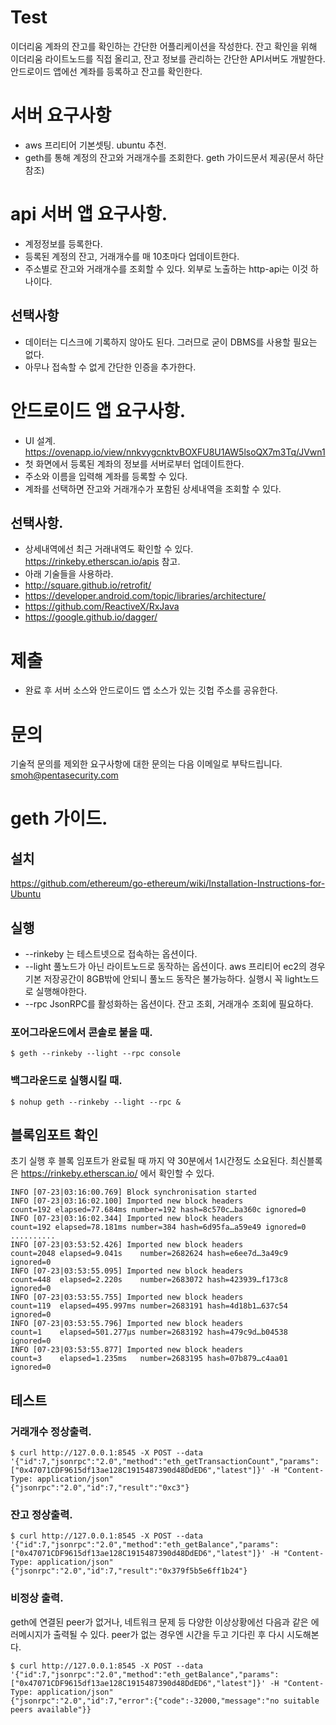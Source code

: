 Test
===
이더리움 계좌의 잔고를 확인하는 간단한 어플리케이션을 작성한다. 
잔고 확인을 위해 이더리움 라이트노드를 직접 올리고, 잔고 정보를 관리하는 간단한 API서버도 개발한다.
안드로이드 앱에선 계좌를 등록하고 잔고를 확인한다.

# 서버 요구사항
- aws 프리티어 기본셋팅. ubuntu 추천.
- geth를 통해 계정의 잔고와 거래개수를 조회한다. geth 가이드문서 제공(문서 하단 참조)

# api 서버 앱 요구사항.
- 계정정보를 등록한다.
- 등록된 계정의 잔고, 거래개수를 매 10초마다 업데이트한다.
- 주소별로 잔고와 거래개수를 조회할 수 있다.  외부로 노출하는 http-api는 이것 하나이다.
## 선택사항
- 데이터는 디스크에 기록하지 않아도 된다. 그러므로 굳이 DBMS를 사용할 필요는 없다.
- 아무나 접속할 수 없게 간단한 인증을 추가한다.

# 안드로이드 앱 요구사항.
- UI 설계. https://ovenapp.io/view/nnkvygcnktvBOXFU8U1AW5lsoQX7m3Tq/JVwn1
- 첫 화면에서 등록된 계좌의 정보를 서버로부터 업데이트한다.
- 주소와 이름을 입력해 계좌를 등록할 수 있다.
- 계좌를 선택하면 잔고와 거래개수가 포함된 상세내역을 조회할 수 있다.
## 선택사항.
- 상세내역에선 최근 거래내역도 확인할 수 있다. https://rinkeby.etherscan.io/apis 참고.
- 아래 기술들을 사용하라.
- http://square.github.io/retrofit/
- https://developer.android.com/topic/libraries/architecture/
- https://github.com/ReactiveX/RxJava
- https://google.github.io/dagger/

# 제출
- 완료 후 서버 소스와 안드로이드 앱 소스가 있는 깃헙 주소를 공유한다.

# 문의
기술적 문의를 제외한 요구사항에 대한 문의는 다음 이메일로 부탁드립니다. smoh@pentasecurity.com

geth 가이드.
====
## 설치
https://github.com/ethereum/go-ethereum/wiki/Installation-Instructions-for-Ubuntu

## 실행
* --rinkeby 는 테스트넷으로 접속하는 옵션이다.
* --light 풀노드가 아닌 라이트노드로 동작하는 옵션이다. aws 프리티어 ec2의 경우 기본 저장공간이 8GB밖에 안되니 풀노드 동작은 불가능하다. 실행시 꼭 light노드로 실행해야한다.
* --rpc JsonRPC를 활성화하는 옵션이다. 잔고 조회, 거래개수 조회에 필요하다.
### 포어그라운드에서 콘솔로 붙을 때.
```
$ geth --rinkeby --light --rpc console
```
### 백그라운드로 실행시킬 때.
```
$ nohup geth --rinkeby --light --rpc &
```

## 블록임포트 확인
초기 실행 후 블록 임포트가 완료될 때 까지 약 30분에서 1시간정도 소요된다.
최신블록은 https://rinkeby.etherscan.io/ 에서 확인할 수 있다.
```
INFO [07-23|03:16:00.769] Block synchronisation started 
INFO [07-23|03:16:02.100] Imported new block headers               count=192 elapsed=77.684ms number=192 hash=8c570c…ba360c ignored=0
INFO [07-23|03:16:02.344] Imported new block headers               count=192 elapsed=78.181ms number=384 hash=6d95fa…a59e49 ignored=0
..........
INFO [07-23|03:53:52.426] Imported new block headers               count=2048 elapsed=9.041s    number=2682624 hash=e6ee7d…3a49c9 ignored=0
INFO [07-23|03:53:55.095] Imported new block headers               count=448  elapsed=2.220s    number=2683072 hash=423939…f173c8 ignored=0
INFO [07-23|03:53:55.755] Imported new block headers               count=119  elapsed=495.997ms number=2683191 hash=4d18b1…637c54 ignored=0
INFO [07-23|03:53:55.796] Imported new block headers               count=1    elapsed=501.277µs number=2683192 hash=479c9d…b04538 ignored=0
INFO [07-23|03:53:55.877] Imported new block headers               count=3    elapsed=1.235ms   number=2683195 hash=07b879…c4aa01 ignored=0
```

## 테스트
### 거래개수 정상출력.
```
$ curl http://127.0.0.1:8545 -X POST --data '{"id":7,"jsonrpc":"2.0","method":"eth_getTransactionCount","params":["0x47071CDF9615df13ae128C1915487390d48DdED6","latest"]}' -H "Content-Type: application/json" 
{"jsonrpc":"2.0","id":7,"result":"0xc3"}
```

### 잔고 정상출력.
```
$ curl http://127.0.0.1:8545 -X POST --data '{"id":7,"jsonrpc":"2.0","method":"eth_getBalance","params":["0x47071CDF9615df13ae128C1915487390d48DdED6","latest"]}' -H "Content-Type: application/json" 
{"jsonrpc":"2.0","id":7,"result":"0x379f5b5e6ff1b24"}
```

### 비정상 출력.
geth에 연결된 peer가 없거나, 네트워크 문제 등 다양한 이상상황에선 다음과 같은 에러메시지가 출력될 수 있다.
peer가 없는 경우엔 시간을 두고 기다린 후 다시 시도해본다.
```
$ curl http://127.0.0.1:8545 -X POST --data '{"id":7,"jsonrpc":"2.0","method":"eth_getBalance","params":["0x47071CDF9615df13ae128C1915487390d48DdED6","latest"]}' -H "Content-Type: application/json" 
{"jsonrpc":"2.0","id":7,"error":{"code":-32000,"message":"no suitable peers available"}}
```
